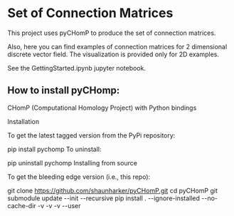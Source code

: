 # Set of Connection Matrices

This project uses pyCHomP to produce the set of connection matrices.

Also, here you can find examples of connection matrices for 2 dimensional discrete vector field. The visualization is provided only for 2D examples.

See the GettingStarted.ipynb jupyter notebook.

## How to install pyCHomp:

CHomP (Computational Homology Project) with Python bindings

Installation

To get the latest tagged version from the PyPi repository:

pip install pychomp
To uninstall:

pip uninstall pychomp
Installing from source

To get the bleeding edge version (i.e., this repo):

git clone https://github.com/shaunharker/pyCHomP.git
cd pyCHomP
git submodule update --init --recursive
pip install . --ignore-installed --no-cache-dir -v -v -v --user

